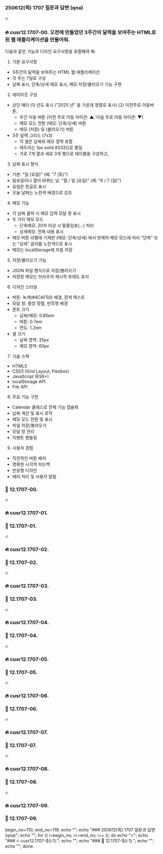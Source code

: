 
### 250612(목) 1707 질문과 답변 (qna)

🔥
### 🔥 cusr12.1707-00. 오전에 만들었던 3주간의 달력을 보여주는 HTML로 된 웹 애플리케이션을 만들어줘.
다음과 같은 기능과 디자인 요구사항을 포함해야 해.

1. 기본 요구사항
- 3주간의 달력을 보여주는 HTML 웹 애플리케이션
- 각 주는 7일로 구성
- 날짜 표시, 단축/상세 메모 표시, 메모 저장/불러오기 기능 구현

2. 레이아웃 구성
- 상단 헤더
  (1) 년도 표시 ("2025 년" 을 가운데 정렬로 표시)
  (2) 이전주로 이동버튼, 
  * 주간 이동 버튼 (이전 주로 이동 아이콘: ▲, 다음 주로 이동 아이콘: ▼)
  * 메모 모드 전환 (메모: 단축/상세) 버튼
  * 메모 (저장) 및 (불러오기) 버튼
- 3주 달력 그리드 (7x3)
  * 각 셀은 날짜와 메모 영역 포함
  * 테두리는 1px solid #333으로 통일
  * 가로 7개 열과 세로 3개 행으로 테이블을 구성하고, 

3. 날짜 표시 형식
- 기본: "일 (요일)" (예: "7 (토)")
- 일요일이나 월이 바뀌는 날: "월 / 일 (요일)" (예: "6 / 7 (일)")
- 요일은 한글로 표시
- 오늘 날짜는 노란색 배경으로 강조

4. 메모 기능
- 각 날짜 클릭 시 메모 입력 모달 창 표시
- 두 가지 메모 모드
  * 단축메모: 20자 이상 시 말줄임표(...) 처리
  * 상세메모: 전체 내용 표시
- 메모 버튼 라벨에 기재한 (메모: 단축/상세) 에서
  현재의 메모 모드에 따라 "단축" 또는 "상세" 글자를 노란색으로 표시
- 메모는 localStorage에 자동 저장

5. 저장/불러오기 기능
- JSON 파일 형식으로 저장/불러오기
- 저장된 메모는 브라우저 재시작 후에도 유지

6. 디자인 스타일
- 버튼: 녹색(#4CAF50) 배경, 흰색 텍스트
- 모달 창: 중앙 정렬, 반투명 배경
- 폰트 크기
  * 날짜/메모: 0.85em
  * 버튼: 0.7em
  * 연도: 1.2em
- 셀 크기
  * 날짜 영역: 35px
  * 메모 영역: 60px

7. 기술 스택
- HTML5
- CSS3 (Grid Layout, Flexbox)
- JavaScript (ES6+)
- localStorage API
- File API

8. 주요 기능 구현
- Calendar 클래스로 전체 기능 캡슐화
- 날짜 계산 및 표시 로직
- 메모 모드 전환 및 표시
- 파일 저장/불러오기
- 모달 창 관리
- 이벤트 핸들링

9. 사용자 경험
- 직관적인 버튼 배치
- 명확한 시각적 피드백
- 반응형 디자인
- 에러 처리 및 사용자 알림


### 🔋 12.1707-00. 



🔥
### 🔥 cusr12.1707-01.

### 🔋 12.1707-01. 



🔥
### 🔥 cusr12.1707-02.

### 🔋 12.1707-02. 



🔥
### 🔥 cusr12.1707-03.

### 🔋 12.1707-03. 



🔥
### 🔥 cusr12.1707-04.

### 🔋 12.1707-04. 



🔥
### 🔥 cusr12.1707-05.

### 🔋 12.1707-05. 



🔥
### 🔥 cusr12.1707-06.

### 🔋 12.1707-06. 



🔥
### 🔥 cusr12.1707-07.

### 🔋 12.1707-07. 



🔥
### 🔥 cusr12.1707-08.

### 🔋 12.1707-08. 



🔥
### 🔥 cusr12.1707-09.

### 🔋 12.1707-09. 



begin_no=110; end_no=119; echo ""; echo "### 250612(목) 1707 질문과 답변 (qna)"; echo ""; for (( i=begin_no; i<=end_no; i++ )); do echo "🔥"; echo "### 🔥 cusr12.1707-${i:1}."; echo ""; echo "### 🔋 12.1707-${i:1}."; echo ""; echo ""; done
